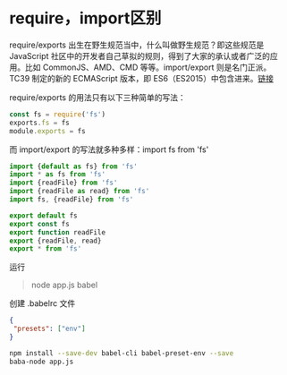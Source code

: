 # require，import区别

require/exports 出生在野生规范当中，什么叫做野生规范？即这些规范是 JavaScript 社区中的开发者自己草拟的规则，得到了大家的承认或者广泛的应用。比如 CommonJS、AMD、CMD 等等。import/export 则是名门正派。TC39 制定的新的 ECMAScript 版本，即 ES6（ES2015）中包含进来。[链接](https://www.zhihu.com/question/56820346/answer/150724784)

require/exports 的用法只有以下三种简单的写法：

```js
const fs = require('fs')
exports.fs = fs
module.exports = fs
```

而 import/export 的写法就多种多样：import fs from 'fs'

```js
import {default as fs} from 'fs'
import * as fs from 'fs'
import {readFile} from 'fs'
import {readFile as read} from 'fs'
import fs, {readFile} from 'fs'

export default fs
export const fs
export function readFile
export {readFile, read}
export * from 'fs'
```

运行
> node app.js
> babel

创建 .babelrc 文件

```json
{
 "presets": ["env"]
}
```

```bash
npm install --save-dev babel-cli babel-preset-env --save
baba-node app.js
```
